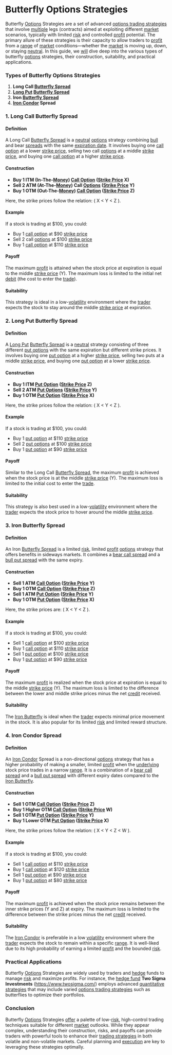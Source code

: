 # Butterfly Options Strategies

Butterfly [Options](../o/options.md) Strategies are a set of advanced [options trading strategies](../o/options_trading_strategies.md) that involve [multiple](../m/multiple.md) legs (contracts) aimed at exploiting different [market](../m/market.md) scenarios, typically with limited [risk](../r/risk.md) and controlled [profit](../p/profit.md) potential. The primary allure of these strategies is their capacity to allow traders to [profit](../p/profit.md) from a [range](../r/range.md) of [market](../m/market.md) conditions—whether the [market](../m/market.md) is moving up, down, or staying [neutral](../n/neutral.md). In this guide, we [will](../w/will.md) dive deep into the various types of butterfly [options](../o/options.md) strategies, their construction, suitability, and practical applications.

### Types of Butterfly Options Strategies

1. **Long Call [Butterfly Spread](../b/butterfly_spread.md)**
2. **[Long Put](../l/long_put.md) [Butterfly Spread](../b/butterfly_spread.md)**
3. **Iron [Butterfly Spread](../b/butterfly_spread.md)**
4. **[Iron Condor](../i/iron_condor.md) Spread**

### 1. Long Call Butterfly Spread

#### Definition
A Long Call [Butterfly Spread](../b/butterfly_spread.md) is a [neutral](../n/neutral.md) [options](../o/options.md) strategy combining [bull](../b/bull.md) and bear [spreads](../s/spreads.md) with the same [expiration date](../e/expiration_date.md). It involves buying one [call option](../c/call_option.md) at a lower [strike price](../s/strike_price.md), selling two call [options](../o/options.md) at a middle [strike price](../s/strike_price.md), and buying one [call option](../c/call_option.md) at a higher [strike price](../s/strike_price.md).

#### Construction
- **Buy 1 ITM (In-The-[Money](../m/money.md)) [Call Option](../c/call_option.md) ([Strike Price](../s/strike_price.md) X)**
- **Sell 2 ATM (At-The-[Money](../m/money.md)) Call [Options](../o/options.md) ([Strike Price](../s/strike_price.md) Y)**
- **Buy 1 OTM (Out-The-[Money](../m/money.md)) [Call Option](../c/call_option.md) ([Strike Price](../s/strike_price.md) Z)**

Here, the strike prices follow the relation: \( X < Y < Z \).

#### Example
If a stock is trading at $100, you could:
- Buy 1 [call option](../c/call_option.md) at $90 [strike price](../s/strike_price.md)
- Sell 2 call [options](../o/options.md) at $100 [strike price](../s/strike_price.md)
- Buy 1 [call option](../c/call_option.md) at $110 [strike price](../s/strike_price.md)

#### Payoff
The maximum [profit](../p/profit.md) is attained when the stock price at expiration is equal to the middle [strike price](../s/strike_price.md) (Y). The maximum loss is limited to the initial net [debit](../d/debit.md) (the cost to enter the [trade](../t/trade.md)).

#### Suitability
This strategy is ideal in a low-[volatility](../v/volatility.md) environment where the [trader](../t/trader.md) expects the stock to stay around the middle [strike price](../s/strike_price.md) at expiration. 

### 2. Long Put Butterfly Spread

#### Definition
A [Long Put](../l/long_put.md) [Butterfly Spread](../b/butterfly_spread.md) is a [neutral](../n/neutral.md) strategy consisting of three different [put options](../p/put_options.md) with the same expiration but different strike prices. It involves buying one [put option](../p/put.md) at a higher [strike price](../s/strike_price.md), selling two puts at a middle [strike price](../s/strike_price.md), and buying one [put option](../p/put.md) at a lower [strike price](../s/strike_price.md).

#### Construction
- **Buy 1 ITM [Put Option](../p/put.md) ([Strike Price](../s/strike_price.md) Z)**
- **Sell 2 ATM [Put Options](../p/put_options.md) ([Strike Price](../s/strike_price.md) Y)**
- **Buy 1 OTM [Put Option](../p/put.md) ([Strike Price](../s/strike_price.md) X)**

Here, the strike prices follow the relation: \( X < Y < Z \).

#### Example
If a stock is trading at $100, you could:
- Buy 1 [put option](../p/put.md) at $110 [strike price](../s/strike_price.md)
- Sell 2 [put options](../p/put_options.md) at $100 [strike price](../s/strike_price.md)
- Buy 1 [put option](../p/put.md) at $90 [strike price](../s/strike_price.md)

#### Payoff
Similar to the Long Call [Butterfly Spread](../b/butterfly_spread.md), the maximum [profit](../p/profit.md) is achieved when the stock price is at the middle [strike price](../s/strike_price.md) (Y). The maximum loss is limited to the initial cost to enter the [trade](../t/trade.md).

#### Suitability
This strategy is also best used in a low-[volatility](../v/volatility.md) environment where the [trader](../t/trader.md) expects the stock price to hover around the middle [strike price](../s/strike_price.md).

### 3. Iron Butterfly Spread

#### Definition
An Iron [Butterfly Spread](../b/butterfly_spread.md) is a limited [risk](../r/risk.md), limited [profit](../p/profit.md) [options](../o/options.md) strategy that offers benefits in sideways markets. It combines a [bear call spread](../b/bear_call_spread.md) and a [bull put spread](../b/bull_put_spread.md) with the same expiry.

#### Construction
- **Sell 1 ATM [Call Option](../c/call_option.md) ([Strike Price](../s/strike_price.md) Y)**
- **Buy 1 OTM [Call Option](../c/call_option.md) ([Strike Price](../s/strike_price.md) Z)**
- **Sell 1 ATM [Put Option](../p/put.md) ([Strike Price](../s/strike_price.md) Y)**
- **Buy 1 OTM [Put Option](../p/put.md) ([Strike Price](../s/strike_price.md) X)**

Here, the strike prices are: \( X < Y < Z \).

#### Example
If a stock is trading at $100, you could:
- Sell 1 [call option](../c/call_option.md) at $100 [strike price](../s/strike_price.md)
- Buy 1 [call option](../c/call_option.md) at $110 [strike price](../s/strike_price.md)
- Sell 1 [put option](../p/put.md) at $100 [strike price](../s/strike_price.md)
- Buy 1 [put option](../p/put.md) at $90 [strike price](../s/strike_price.md)

#### Payoff
The maximum [profit](../p/profit.md) is realized when the stock price at expiration is equal to the middle [strike price](../s/strike_price.md) (Y). The maximum loss is limited to the difference between the lower and middle strike prices minus the net [credit](../c/credit.md) received.

#### Suitability
The [Iron Butterfly](../i/iron_butterfly.md) is ideal when the [trader](../t/trader.md) expects minimal price movement in the stock. It is also popular for its limited [risk](../r/risk.md) and limited reward structure.

### 4. Iron Condor Spread

#### Definition
An [Iron Condor](../i/iron_condor.md) Spread is a non-directional [options](../o/options.md) strategy that has a higher probability of making a smaller, limited [profit](../p/profit.md) when the [underlying](../u/underlying.md) stock price trades in a narrow [range](../r/range.md). It is a combination of a [bear call spread](../b/bear_call_spread.md) and a [bull put spread](../b/bull_put_spread.md) with different expiry dates compared to the [Iron Butterfly](../i/iron_butterfly.md).

#### Construction
- **Sell 1 OTM [Call Option](../c/call_option.md) ([Strike Price](../s/strike_price.md) Z)**
- **Buy 1 Higher OTM [Call Option](../c/call_option.md) ([Strike Price](../s/strike_price.md) W)**
- **Sell 1 OTM [Put Option](../p/put.md) ([Strike Price](../s/strike_price.md) Y)**
- **Buy 1 Lower OTM [Put Option](../p/put.md) ([Strike Price](../s/strike_price.md) X)**

Here, the strike prices follow the relation: \( X < Y < Z < W \).

#### Example
If a stock is trading at $100, you could:
- Sell 1 [call option](../c/call_option.md) at $110 [strike price](../s/strike_price.md)
- Buy 1 [call option](../c/call_option.md) at $120 [strike price](../s/strike_price.md)
- Sell 1 [put option](../p/put.md) at $90 [strike price](../s/strike_price.md)
- Buy 1 [put option](../p/put.md) at $80 [strike price](../s/strike_price.md)

#### Payoff
The maximum [profit](../p/profit.md) is achieved when the stock price remains between the inner strike prices (Y and Z) at expiry. The maximum loss is limited to the difference between the strike prices minus the net [credit](../c/credit.md) received.

#### Suitability
The [Iron Condor](../i/iron_condor.md) is preferable in a low [volatility](../v/volatility.md) environment where the [trader](../t/trader.md) expects the stock to remain within a specific [range](../r/range.md). It is well-liked due to its high probability of earning a limited [profit](../p/profit.md) and the bounded [risk](../r/risk.md).

### Practical Applications

Butterfly [Options](../o/options.md) Strategies are widely used by traders and [hedge](../h/hedge.md) funds to manage [risk](../r/risk.md) and maximize profits. For instance, the [hedge fund](../h/hedge_fund.md) **Two Sigma Investments** (https://www.twosigma.com/) employs advanced [quantitative strategies](../q/quantitative_strategies_in_trading.md) that may include varied [options trading strategies](../o/options_trading_strategies.md) such as butterflies to optimize their portfolios.

### Conclusion
Butterfly [Options](../o/options.md) Strategies [offer](../o/offer.md) a palette of low-[risk](../r/risk.md), high-control trading techniques suitable for different [market](../m/market.md) outlooks. While they appear complex, understanding their construction, risks, and payoffs can provide traders with powerful tools to enhance their [trading strategies](../t/trading_strategies.md) in both volatile and non-volatile markets. Careful planning and [execution](../e/execution.md) are key to leveraging these strategies optimally.